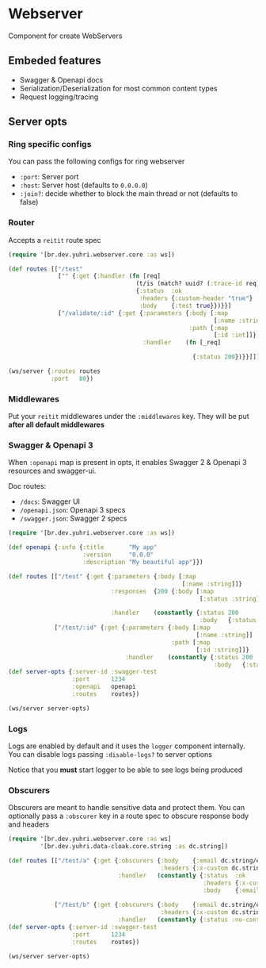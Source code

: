 # Webserver

Component for create WebServers

## Embeded features
- Swagger & Openapi docs
- Serialization/Deserialization for most common content types
- Request logging/tracing

## Server opts

### Ring specific configs
You can pass the following configs for ring webserver

- `:port`: Server port
- `:host`: Server host (defaults to `0.0.0.0`)
- `:join?`: decide whether to block the main thread or not (defaults to false)

### Router
Accepts a `reitit` route spec 

```clojure
(require '[br.dev.yuhri.webserver.core :as ws])

(def routes [["/test"
              ["" {:get {:handler (fn [req]
                                    (t/is (match? uuid? (:trace-id req)))
                                    {:status  :ok
                                     :headers {:custom-header "true"}
                                     :body    {:test true}})}}]
              ["/validate/:id" {:get {:parameters {:body [:map
                                                          [:name :string]]
                                                   :path [:map
                                                          [:id :int]]}
                                      :handler    (fn [_req]

                                                    {:status 200})}}]]])

(ws/server {:routes routes
            :port   80})
```

### Middlewares
Put your `reitit` middlewares under the `:middlewares` key. They will be put **after all default middlewares**

### Swagger & Openapi 3

When `:openapi` map is present in opts, it enables Swagger 2 & Openapi 3 resources and swagger-ui.

Doc routes:
- `/docs`: Swagger UI
- `/openapi.json`: Openapi 3 specs
- `/swagger.json`: Swagger 2 specs

```clojure
(require '[br.dev.yuhri.webserver.core :as ws])

(def openapi {:info {:title       "My app"
                     :version     "0.0.0"
                     :description "My beautiful app"}})

(def routes [["/test" {:get {:parameters {:body [:map
                                                 [:name :string]]}
                             :responses  {200 {:body [:map
                                                      [:status :string]]}}

                             :handler    (constantly {:status 200
                                                      :body   {:status "healthy"}})}}]
             ["/test/:id" {:get {:parameters {:body [:map
                                                     [:name :string]]
                                              :path [:map
                                                     [:id :string]]}
                                 :handler    (constantly {:status 200
                                                          :body   {:status :healthy}})}}]])
(def server-opts {:server-id :swagger-test
                  :port      1234
                  :openapi   openapi
                  :routes    routes})

(ws/server server-opts)

```

### Logs
Logs are enabled by default and it uses the `logger` component internally. You can disable logs passing `:disable-logs?` to server options

Notice that you **must** start logger to be able to see logs being produced

### Obscurers

Obscurers are meant to handle sensitive data and protect them.
You can optionally pass a `:obscurer` key in a route spec to obscure response body and headers


```clojure
(require '[br.dev.yuhri.webserver.core :as ws]
         '[br.dev.yuhri.data-cloak.core.string :as dc.string])

(def routes [["/test/a" {:get {:obscurers {:body    {:email dc.string/email}
                                           :headers {:x-custom dc.string/all}}
                               :handler   (constantly {:status  :ok
                                                       :headers {:x-custom "test"}
                                                       :body    {:email "random-mail@gmail.com"}})}}]
             
             ["/test/b" {:get {:obscurers {:body    {:email dc.string/email}
                                           :headers {:x-custom dc.string/all}}
                               :handler   (constantly {:status :no-content})}}]])
(def server-opts {:server-id :swagger-test
                  :port      1234
                  :routes    routes})

(ws/server server-opts)
```
